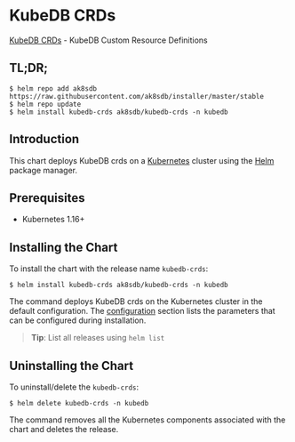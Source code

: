 # KubeDB CRDs

[KubeDB CRDs](https://github.com/kubedb) - KubeDB Custom Resource Definitions

## TL;DR;

```console
$ helm repo add ak8sdb https://raw.githubusercontent.com/ak8sdb/installer/master/stable
$ helm repo update
$ helm install kubedb-crds ak8sdb/kubedb-crds -n kubedb
```

## Introduction

This chart deploys KubeDB crds on a [Kubernetes](http://kubernetes.io) cluster using the [Helm](https://helm.sh) package manager.

## Prerequisites

- Kubernetes 1.16+

## Installing the Chart

To install the chart with the release name `kubedb-crds`:

```console
$ helm install kubedb-crds ak8sdb/kubedb-crds -n kubedb
```

The command deploys KubeDB crds on the Kubernetes cluster in the default configuration. The [configuration](#configuration) section lists the parameters that can be configured during installation.

> **Tip**: List all releases using `helm list`

## Uninstalling the Chart

To uninstall/delete the `kubedb-crds`:

```console
$ helm delete kubedb-crds -n kubedb
```

The command removes all the Kubernetes components associated with the chart and deletes the release.


